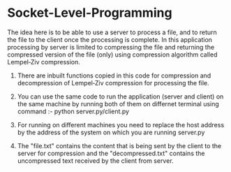 # Socket-Level-Programming

The idea here is to be able to use a server to process a file, and to return the file to the client once the processing is complete. In this application processing by server is limited to compressing the file and returning the compressed version of the file (only) using compression algorithm called Lempel‐Ziv compression. 

1. There are inbuilt functions copied in this code for compression and decompression of Lempel‐Ziv compression for processing the file.

2. You can use the same code to run the application (server and client) on the same machine by running both of them on differnet terminal using command :-
python server.py/client.py

3. For running on different machines you need to replace the host address by the address of the system on which you are running server.py

4. The "file.txt" contains the content that is being sent by the client to the server for compression and the "decompressed.txt" contains the uncompressed text received by the client from server.

